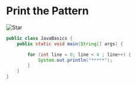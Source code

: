 # Print the Pattern 
![Star](https://github.com/Swapnadip2005/Java_DSA_Insider/assets/149895037/a70589d6-7b49-4374-b025-0c706cdc0001)
```java
public class JavaBasics {
    public static void main(String[] args) {

        for (int line = 0; line < 4 ; line++) {
            System.out.println("*****");
        }
    }
}
```
